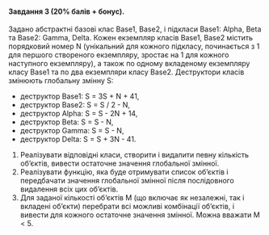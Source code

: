 #### Завдання 3 (20% балів + бонус).
Задано абстрактні базові клас Base1, Base2, і підкласи Base1: Alpha,
Beta та Base2: Gamma, Delta. Кожен екземпляр класів Base1, Base2 містить порядковий номер N
(унікальний для кожного підкласу, починається з 1 для першого створеного екземпляру, зростає на
1 для кожного наступного екземпляру), а також по одному вкладеному екземпляру класу Base1 та
по два екземпляри класу Base2. Деструктори класів змінюють глобальну змінну S:
- деструктор Base1: S = 3S + N + 41,
- деструктор Base2: S = S / 2 - N,
- деструктор Alpha: S = S - 2N + 14,
- деструктор Beta: S = S - N,
- деструктор Gamma: S = S - N,
- деструктор Delta: S = S + 3N - 41.
1. Реалізувати відповідні класи, створити і видалити певну кількість об’єктів, вивести
остаточне значення глобальної змінної.
2. Реалізувати функцію, яка буде отримувати список об’єктів і передбачати значення
глобальної змінної після послідовного видалення всіх цих об’єктів.
3. Для заданої кількості об’єктів M (що включає як незалежні, так і вкладені об’єкти)
перебрати всі можливі комбінації об’єктів, і вивести для кожного остаточне значення
змінної. Можна вважати M < 5.